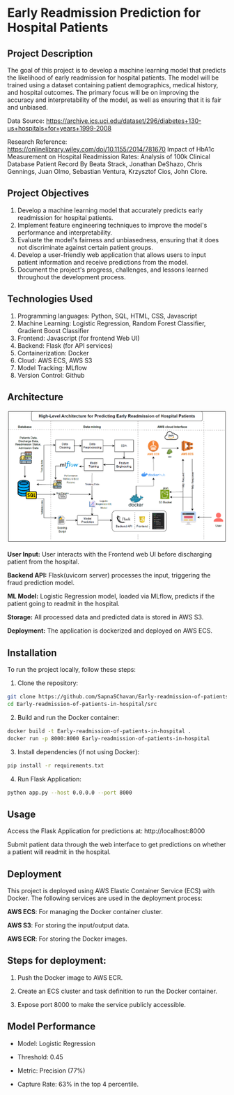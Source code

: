 # Early Readmission Prediction for Hospital Patients

## Project Description

The goal of this project is to develop a machine learning model that predicts the likelihood of early readmission for hospital patients. The model will be trained using a dataset containing patient demographics, medical history, and hospital outcomes. The primary focus will be on improving the accuracy and interpretability of the model, as well as ensuring that it is fair and unbiased.

Data Source: https://archive.ics.uci.edu/dataset/296/diabetes+130-us+hospitals+for+years+1999-2008

Research Reference: https://onlinelibrary.wiley.com/doi/10.1155/2014/781670
Impact of HbA1c Measurement on Hospital Readmission Rates: Analysis of 100k Clinical Database Patient Record By Beata Strack, Jonathan DeShazo, Chris Gennings, Juan Olmo, Sebastian Ventura, Krzysztof Cios, John Clore.



## Project Objectives

1. Develop a machine learning model that accurately predicts early readmission for hospital patients.
2. Implement feature engineering techniques to improve the model's performance and interpretability.
3. Evaluate the model's fairness and unbiasedness, ensuring that it does not discriminate against certain patient groups.
4. Develop a user-friendly web application that allows users to input patient information and receive predictions from the model.
5. Document the project's progress, challenges, and lessons learned throughout the development process.


## Technologies Used
1. Programming languages: Python, SQL, HTML, CSS, Javascript
2. Machine Learning: Logistic Regression, Random Forest Classifier, Gradient Boost Classifier
3. Frontend: Javascript (for frontend Web UI)
4. Backend: Flask (for API services)
5. Containerization: Docker
6. Cloud: AWS ECS, AWS S3
7. Model Tracking: MLflow
8. Version Control: Github

## Architecture

![**High Level Architecture**](architecture/Architecture_diagram.png)

**User Input:** User interacts with the Frontend web UI before discharging patient from the hospital.

**Backend API:** Flask(uvicorn server) processes the input, triggering the fraud prediction model.

**ML Model:** Logistic Regression model, loaded via MLflow, predicts if the patient going to readmit in the hospital.

**Storage:** All processed data and predicted data is stored in AWS S3.

**Deployment:** The application is dockerized and deployed on AWS ECS.

## Installation

To run the project locally, follow these steps:

1. Clone the repository:

```bash
git clone https://github.com/SapnaSChavan/Early-readmission-of-patients-in-hospital.git
cd Early-readmission-of-patients-in-hospital/src
```

2. Build and run the Docker container:

```bash
docker build -t Early-readmission-of-patients-in-hospital .
docker run -p 8000:8000 Early-readmission-of-patients-in-hospital
```

3. Install dependencies (if not using Docker):

```bash
pip install -r requirements.txt
```

4. Run Flask Application:

```bash
python app.py --host 0.0.0.0 --port 8000  
```

## Usage

Access the Flask Application for predictions at: http://localhost:8000

Submit patient data through the web interface to get predictions on whether a patient will readmit in the hospital.

## Deployment
This project is deployed using AWS Elastic Container Service (ECS) with Docker. The following services are used in the deployment process:

**AWS ECS**: For managing the Docker container cluster.

**AWS S3**: For storing the input/output data.

**AWS ECR**: For storing the Docker images.

## Steps for deployment:

1. Push the Docker image to AWS ECR.

2. Create an ECS cluster and task definition to run the Docker container.

3. Expose port 8000 to make the service publicly accessible.

## Model Performance

- Model: Logistic Regression

- Threshold: 0.45

- Metric: Precision (77%)

- Capture Rate: 63% in the top 4 percentile.

